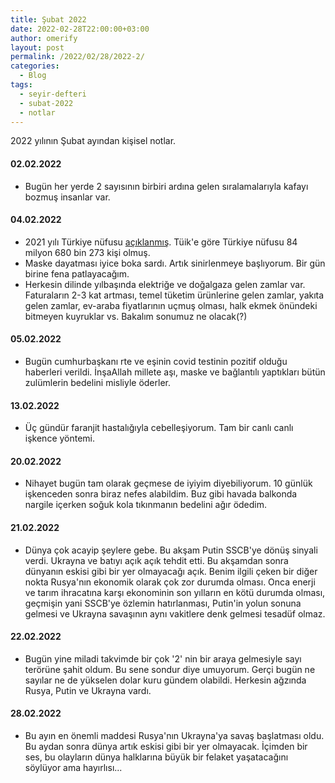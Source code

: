 ```yaml
---
title: Şubat 2022
date: 2022-02-28T22:00:00+03:00
author: omerify
layout: post
permalink: /2022/02/28/2022-2/
categories:
  - Blog
tags:
  - seyir-defteri
  - subat-2022
  - notlar
---
```


2022 yılının Şubat ayından kişisel notlar.

#### 02.02.2022

  * Bugün her yerde 2 sayısının birbiri ardına gelen sıralamalarıyla kafayı bozmuş insanlar var.

#### 04.02.2022

  * 2021 yılı Türkiye nüfusu <a href="https://data.tuik.gov.tr/Bulten/Index?p=Adrese-Dayali-Nufus-Kayit-Sistemi-Sonuclari-2021-45500" target="_blank" rel="noreferrer noopener nofollow">açıklanmış</a>. Tüik'e göre Türkiye nüfusu 84 milyon 680 bin 273 kişi olmuş.
  * Maske dayatması iyice boka sardı. Artık sinirlenmeye başlıyorum. Bir gün birine fena patlayacağım.
  * Herkesin dilinde yılbaşında elektriğe ve doğalgaza gelen zamlar var. Faturaların 2-3 kat artması, temel tüketim ürünlerine gelen zamlar, yakıta gelen zamlar, ev-araba fiyatlarının uçmuş olması, halk ekmek önündeki bitmeyen kuyruklar vs. Bakalım sonumuz ne olacak(?)

#### 05.02.2022

  * Bugün cumhurbaşkanı rte ve eşinin covid testinin pozitif olduğu haberleri verildi. İnşaAllah millete aşı, maske ve bağlantılı yaptıkları bütün zulümlerin bedelini misliyle öderler.

#### 13.02.2022
  
  * Üç gündür faranjit hastalığıyla cebelleşiyorum. Tam bir canlı canlı işkence yöntemi.

#### 20.02.2022

  * Nihayet bugün tam olarak geçmese de iyiyim diyebiliyorum. 10 günlük işkenceden sonra biraz nefes alabildim. Buz gibi havada balkonda nargile içerken soğuk kola tıkınmanın bedelini ağır ödedim.

#### 21.02.2022

  * Dünya çok acayip şeylere gebe. Bu akşam Putin SSCB'ye dönüş sinyali verdi. Ukrayna ve batıyı açık açık tehdit etti. Bu akşamdan sonra dünyanın eskisi gibi bir yer olmayacağı açık. Benim ilgili çeken bir diğer nokta Rusya'nın ekonomik olarak çok zor durumda olması. Onca enerji ve tarım ihracatına karşı ekonominin son yılların en kötü durumda olması, geçmişin yani SSCB'ye özlemin hatırlanması, Putin'in yolun sonuna gelmesi ve Ukrayna savaşının aynı vakitlere denk gelmesi tesadüf olmaz.

#### 22.02.2022

  * Bugün yine miladi takvimde bir çok '2' nin bir araya gelmesiyle sayı terörüne şahit oldum. Bu sene sondur diye umuyorum. Gerçi bugün ne sayılar ne de yükselen dolar kuru gündem olabildi. Herkesin ağzında Rusya, Putin ve Ukrayna vardı.

#### 28.02.2022

  * Bu ayın en önemli maddesi Rusya'nın Ukrayna'ya savaş başlatması oldu. Bu aydan sonra dünya artık eskisi gibi bir yer olmayacak. İçimden bir ses, bu olayların dünya halklarına büyük bir felaket yaşatacağını söylüyor ama hayırlısı...